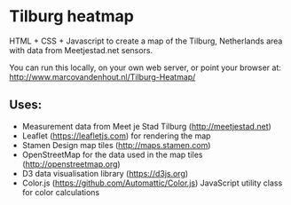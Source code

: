 # Tilburg heatmap

HTML + CSS + Javascript to create a map of the Tilburg, Netherlands area with data from Meetjestad.net sensors.

You can run this locally, on your own web server, or point your browser at:
http://www.marcovandenhout.nl/Tilburg-Heatmap/

## Uses:
* Measurement data from Meet je Stad Tilburg (http://meetjestad.net)
* Leaflet (https://leafletjs.com) for rendering the map
* Stamen Design map tiles (http://maps.stamen.com)
* OpenStreetMap for the data used in the map tiles (http://openstreetmap.org)
* D3 data visualisation library (https://d3js.org)
* Color.js (https://github.com/Automattic/Color.js) JavaScript utility class for color calculations
